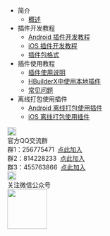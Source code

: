 * 简介
	* [概述](/NativePlugin/README.md)
* 插件开发教程
	* [Android 插件开发教程](/NativePlugin/course/android.md) 
	* [iOS 插件开发教程](/NativePlugin/course/ios.md) 
	* [插件包格式](/NativePlugin/course/package.md) 
* 插件使用教程
	* [插件使用说明](/NativePlugin/use/use.md)
	* [HBuilderX中使用本地插件](/NativePlugin/use/use_local_plugin.md)
	* [常见问题](/NativePlugin/use/faq.md)
* 离线打包使用插件
	* [Android 离线打包使用插件](/NativePlugin/offline_package/android.md) 
	* [iOS 离线打包使用插件](/NativePlugin/offline_package/ios.md) 
<div class="contact-box">
	<div class="contact-item">
	  <img src="//img-cdn-qiniu.dcloud.net.cn/uniapp/doc/qq@2x.png" width="20" height="20"/>
	  <div class="contact-smg">
	     <div>官方QQ交流群</div>
	  <div>群1：256775471 &nbsp;<a target="_blank" href="//shang.qq.com/wpa/qunwpa?idkey=e9a0a98c947bf555cf61cae9c63263561b7424924e0dbb9acb6e8c7c02a8054e">点此加入</a></div>
	  <div>群2：814228233 &nbsp;<a target="_blank" href="//shang.qq.com/wpa/qunwpa?idkey=84e520e837b7343e9c3eaf2dc1f298efd88d8275a523a63be391ac11eefa6a77">点此加入</a></div>
	  <div>群3：455763866 &nbsp;<a target="_blank" href="//shang.qq.com/wpa/qunwpa?idkey=415e1f1f37db61d842027054917b5b4110b26908463e0689334ec9afacabf01c">点此加入</a></div>
	  </div>
	</div>
  <div class="contact-item">
  	<img src="//img-cdn-qiniu.dcloud.net.cn/uniapp/doc/weixin@2x.png" width="20" height="20"/>
  	<div class="contact-smg">
  		<div>关注微信公众号</div>
  		<img src="https://img-cdn-qiniu.dcloud.net.cn/uniapp/doc/weixin.jpg" width="90" height="90"/>
  	</div>
  </div>
</div>
